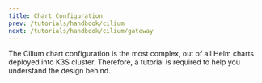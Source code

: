 ```yaml
---
title: Chart Configuration
prev: /tutorials/handbook/cilium
next: /tutorials/handbook/cilium/gateway
---
```


The Cilium chart configuration is the most complex, out of all Helm charts deployed into K3S cluster. Therefore, a tutorial is required to help you understand the design behind.

<!--more-->
